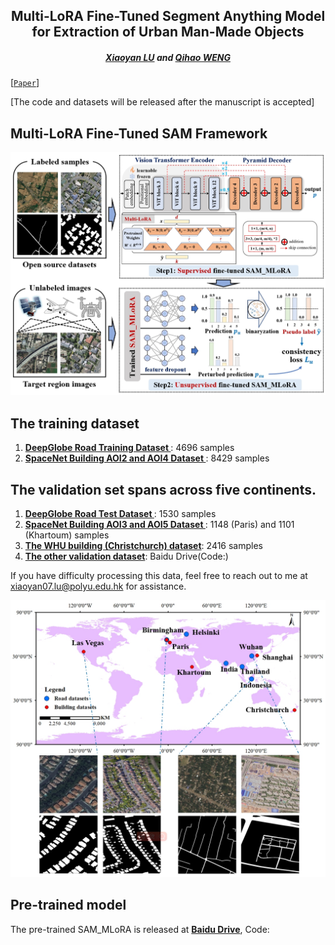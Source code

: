 <h2 align="center">Multi-LoRA Fine-Tuned Segment Anything Model for Extraction of Urban Man-Made Objects </h2>

<h5 align="center"> <a href="https://scholar.google.com/citations?user=MDA37NMAAAAJ&hl=zh-CN">Xiaoyan LU</a> and
<a href="https://scholar.google.com/citations?user=SbbCxE8AAAAJ">Qihao WENG</a></h5>


[[`Paper`]()] 

[The code and datasets will be released after the manuscript is accepted]

## Multi-LoRA Fine-Tuned SAM Framework

<div align="center">
  <img src="./img/SAM_LoRA.png?raw=true">
</div>

## The training dataset

1. [<b>DeepGlobe Road Training Dataset </b>](https://competitions.codalab.org/competitions/18467#participate-get_data): 4696 samples
2. [<b>SpaceNet Building AOI2 and AOI4 Dataset </b>](https://spacenet.ai/spacenet-buildings-dataset-v2/): 8429 samples

## The validation set spans across five continents.

1. [<b>DeepGlobe Road Test Dataset </b>](https://competitions.codalab.org/competitions/18467#participate-get_data): 1530 samples
2. [<b>SpaceNet Building AOI3 and AOI5 Dataset </b>](https://spacenet.ai/spacenet-buildings-dataset-v2/): 1148 (Paris) and 1101 (Khartoum) samples
3. [<b>The WHU building (Christchurch) dataset</b>](http://gpcv.whu.edu.cn/data/building_dataset.html): 2416 samples
4. [<b>The other validation dataset</b>]( ): Baidu Drive(Code:)

If you have difficulty processing this data, feel free to reach out to me at xiaoyan07.lu@polyu.edu.hk for assistance.
<div align="center">
  <img src="./img/val_data.png?raw=true">
</div>

## Pre-trained model
The pre-trained SAM_MLoRA is released at [<b>Baidu Drive</b>](), Code:
